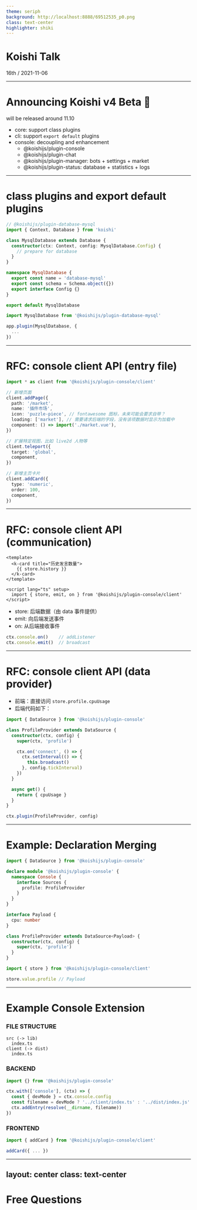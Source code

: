 ```yaml
---
theme: seriph
background: http://localhost:8888/69512535_p0.png
class: text-center
highlighter: shiki
---
```


# Koishi Talk

<div class="opacity-80">
16th / 2021-11-06
</div>

---

# Announcing Koishi v4 Beta 🎉

will be released around 11.10

- core: support class plugins
- cli: support `export default` plugins
- console: decoupling and enhancement
  - @koishijs/plugin-console
  - @koishijs/plugin-chat
  - @koishijs/plugin-manager: bots + settings + market
  - @koishijs/plugin-status: database + statistics + logs

---

# class plugins and export default plugins

```ts
// @koishijs/plugin-database-mysql
import { Context, Database } from 'koishi'

class MysqlDatabase extends Database {
  constructor(ctx: Context, config: MysqlDatabase.Config) {
    // prepare for database
  }
}

namespace MysqlDatabase {
  export const name = 'database-mysql'
  export const schema = Schema.object({})
  export interface Config {}
}

export default MysqlDatabase
```

```ts
import MysqlDatabase from '@koishijs/plugin-database-mysql'

app.plugin(MysqlDatabase, {
  ...
})
```

---

# RFC: console client API (entry file)

```ts
import * as client from '@koishijs/plugin-console/client'

// 新增页面
client.addPage({
  path: '/market',
  name: '插件市场',
  icon: 'puzzle-piece', // fontawesome 图标，未来可能会要求自带？
  loading: ['market'], // 需要请求后端的字段，没有该项数据时显示为加载中
  component: () => import('./market.vue'),
})

// 扩展特定视图，比如 live2d 人物等
client.teleport({
  target: 'global',
  component,
})

// 新增主页卡片
client.addCard({
  type: 'numeric',
  order: 100,
  component,
})
```

---

# RFC: console client API (communication)

```vue
<template>
  <k-card title="历史发言数量">
    {{ store.history }}
  </k-card>
</template>

<script lang="ts" setup>
  import { store, emit, on } from '@koishijs/plugin-console/client'
</script>
```

- store: 后端数据（由 data 事件提供）
- emit: 向后端发送事件
- on: 从后端接收事件

```ts
ctx.console.on()    // addListener
ctx.console.emit()  // broadcast
```

---

# RFC: console client API (data provider)

- 前端：直接访问 `store.profile.cpuUsage`
- 后端代码如下：

```ts
import { DataSource } from '@koishijs/plugin-console'

class ProfileProvider extends DataSource {
  constructor(ctx, config) {
    super(ctx, 'profile')

    ctx.on('connect', () => {
      ctx.setInterval(() => {
        this.broadcast()
      }, config.tickInterval)
    })
  }

  async get() {
    return { cpuUsage }
  }
}

ctx.plugin(ProfileProvider, config)
```

---

# Example: Declaration Merging

```ts
import { DataSource } from '@koishijs/plugin-console'

declare module '@koishijs/plugin-console' {
  namespace Console {
    interface Sources {
      profile: ProfileProvider
    }
  }
}

interface Payload {
  cpu: number
}

class ProfileProvider extends DataSource<Payload> {
  constructor(ctx, config) {
    super(ctx, 'profile')
  }
}
```

```ts
import { store } from '@koishijs/plugin-console/client'

store.value.profile // Payload
```

---

# Example Console Extension

### FILE STRUCTURE

```
src (-> lib)
  index.ts
client (-> dist)
  index.ts
```

### BACKEND

```ts
import {} from '@koishijs/plugin-console'

ctx.with(['console'], (ctx) => {
  const { devMode } = ctx.console.config
  const filename = devMode ? '../client/index.ts' : '../dist/index.js'
  ctx.addEntry(resolve(__dirname, filename))
})
```

### FRONTEND

```ts
import { addCard } from '@koishijs/plugin-console/client'

addCard({ ... })
```

---
layout: center
class: text-center
---

# Free Questions
